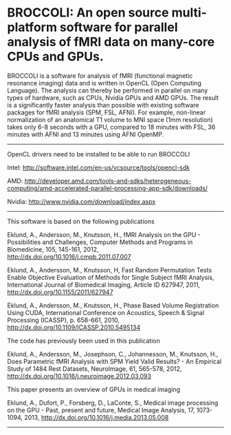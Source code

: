 BROCCOLI: An open source multi-platform software for parallel analysis of fMRI data on many-core CPUs and GPUs.
========

BROCCOLI is a software for analysis of fMRI (functional magnetic resonance imaging) data and is written in OpenCL (Open Computing Language). The analysis can thereby be performed in parallel on many types of hardware, such as CPUs, Nvidia GPUs and AMD GPUs. The result is a significantly faster analysis than possible with existing software packages for fMRI analysis (SPM, FSL, AFNI). For example, non-linear normalization of an anatomical T1 volume to MNI space (1mm resolution) takes only 6-8 seconds with a GPU, compared to 18 minutes with FSL, 36 minutes with AFNI and 13 minutes using AFNI OpenMP.

--------------------------------------------------------------------

OpenCL drivers need to be installed to be able to run BROCCOLI

Intel: http://software.intel.com/en-us/vcsource/tools/opencl-sdk

AMD: http://developer.amd.com/tools-and-sdks/heterogeneous-computing/amd-accelerated-parallel-processing-app-sdk/downloads/

Nvidia: http://www.nvidia.com/download/index.aspx

--------------------------------------------------------------------

This software is based on the following publications

Eklund, A., Andersson, M., Knutsson, H., fMRI Analysis on the GPU - Possibilities and Challenges, Computer Methods and Programs in Biomedicine, 105, 145-161, 2012, http://dx.doi.org/10.1016/j.cmpb.2011.07.007

Eklund, A., Andersson, M., Knutsson, H, Fast Random Permutation Tests Enable Objective Evaluation of Methods for Single Subject fMRI Analysis, International Journal of Biomedical Imaging, Article ID 627947, 2011, http://dx.doi.org/10.1155/2011/627947

Eklund, A., Andersson, M., Knutsson, H., Phase Based Volume Registration Using CUDA, International Conference on Acoustics, Speech & Signal Processing (ICASSP), p. 658-661, 2010, http://dx.doi.org/10.1109/ICASSP.2010.5495134

The code has previously been used in this publication

Eklund, A., Andersson, M., Josephson, C., Johannesson, M., Knutsson, H., Does Parametric fMRI Analysis with SPM Yield Valid Results? - An Empirical Study of 1484 Rest Datasets, NeuroImage, 61, 565-578, 2012, http://dx.doi.org/10.1016/j.neuroimage.2012.03.093

This paper presents an overview of GPUs in medical imaging

Eklund, A., Dufort, P., Forsberg, D., LaConte, S., Medical image processing on the GPU - Past, present and future, Medical Image Analysis, 17, 1073-1094, 2013, http://dx.doi.org/10.1016/j.media.2013.05.008

--------------------------------------------------------------------



